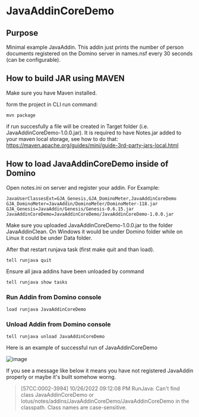 # JavaAddinCoreDemo

## Purpose

Minimal example JavaAddin.  This addin just prints the number of person documents registered on the Domino server in names.nsf every 30 seconds (can be configurable).

## How to build JAR using MAVEN

Make sure you have Maven installed.

form the project in CLI run command:

``mvn package``

if run succesfully a file will be created in Target folder (i.e. JavaAddinCoreDemo-1.0.0.jar).
It is required to have Notes.jar added to your maven local storage, see how to do that: https://maven.apache.org/guides/mini/guide-3rd-party-jars-local.html

## How to load JavaAddinCoreDemo inside of Domino

Open notes.ini on server and register your addin. For Example:

``
JavaUserClassesExt=GJA_Genesis,GJA_DominoMeter,JavaAddinCoreDemo
GJA_DominoMeter=JavaAddin/DominoMeter/DominoMeter-118.jar
GJA_Genesis=JavaAddin/Genesis/Genesis-0.6.15.jar
JavaAddinCoreDemo=JavaAddinCoreDemo/JavaAddinCoreDemo-1.0.0.jar
``

Make sure you uploaded JavaAddinCoreDemo-1.0.0.jar to the folder JavaAddinClean. On Windows it would be under Domino folder while on Linux it could be under Data folder.

After that restart runjava task (first make quit and than load).

``
tell runjava quit
``

Ensure all java addins have been unloaded by command

``
tell runjava show tasks
``

### Run Addin from Domino console

``load runjava JavaAddinCoreDemo``

### Unload Addin from Domino console

``tell runjava unload JavaAddinCoreDemo``

Here is an example of successful run of JavaAddinCoreDemo

![image](https://user-images.githubusercontent.com/844872/198114625-ba4b2bb4-a7ad-48cf-85be-e4d3f5145625.png)

If you see a message like below it means you have not registered JavaAddin properly or maybe it's built somehow worng.

> [57CC:0002-3994] 10/26/2022 09:12:08 PM  RunJava: Can't find class JavaAddinCoreDemo or lotus/notes/addins/JavaAddinCoreDemo/JavaAddinCoreDemo in the classpath.  Class names are case-sensitive.
